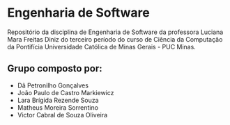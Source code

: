 # Engenharia de Software
Repositório da disciplina de Engenharia de Software da professora Luciana Mara Freitas Diniz do terceiro período do curso de Ciência da Computação da Pontifícia Universidade Católica de Minas Gerais - PUC Minas.

## Grupo composto por:
- Dã Petronilho Gonçalves
- João Paulo de Castro Markiewicz
- Lara Brígida Rezende Souza
- Matheus Moreira Sorrentino
- Victor Cabral de Souza Oliveira
